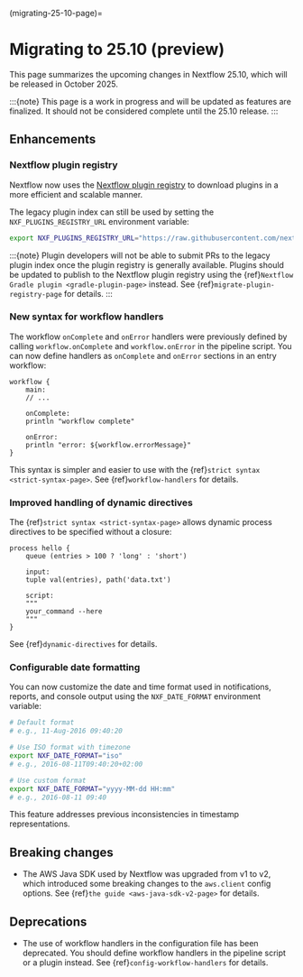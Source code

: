 (migrating-25-10-page)=

# Migrating to 25.10 (preview)

This page summarizes the upcoming changes in Nextflow 25.10, which will be released in October 2025.

:::{note}
This page is a work in progress and will be updated as features are finalized. It should not be considered complete until the 25.10 release.
:::

## Enhancements

<h3>Nextflow plugin registry</h3>

Nextflow now uses the [Nextflow plugin registry](https://registry.nextflow.io/) to download plugins in a more efficient and scalable manner.

The legacy plugin index can still be used by setting the `NXF_PLUGINS_REGISTRY_URL` environment variable:

```bash
export NXF_PLUGINS_REGISTRY_URL="https://raw.githubusercontent.com/nextflow-io/plugins/main/plugins.json"
```

:::{note}
Plugin developers will not be able to submit PRs to the legacy plugin index once the plugin registry is generally available. Plugins should be updated to publish to the Nextflow plugin registry using the {ref}`Nextflow Gradle plugin <gradle-plugin-page>` instead. See {ref}`migrate-plugin-registry-page` for details.
:::

<h3>New syntax for workflow handlers</h3>

The workflow `onComplete` and `onError` handlers were previously defined by calling `workflow.onComplete` and `workflow.onError` in the pipeline script. You can now define handlers as `onComplete` and `onError` sections in an entry workflow:

```nextflow
workflow {
    main:
    // ...

    onComplete:
    println "workflow complete"

    onError:
    println "error: ${workflow.errorMessage}"
}
```

This syntax is simpler and easier to use with the {ref}`strict syntax <strict-syntax-page>`. See {ref}`workflow-handlers` for details.

<h3>Improved handling of dynamic directives</h3>

The {ref}`strict syntax <strict-syntax-page>` allows dynamic process directives to be specified without a closure:

```nextflow
process hello {
    queue (entries > 100 ? 'long' : 'short')

    input:
    tuple val(entries), path('data.txt')

    script:
    """
    your_command --here
    """
}
```

See {ref}`dynamic-directives` for details.

<h3>Configurable date formatting</h3>

You can now customize the date and time format used in notifications, reports, and console output using the `NXF_DATE_FORMAT` environment variable:

```bash
# Default format
# e.g., 11-Aug-2016 09:40:20

# Use ISO format with timezone
export NXF_DATE_FORMAT="iso"
# e.g., 2016-08-11T09:40:20+02:00

# Use custom format
export NXF_DATE_FORMAT="yyyy-MM-dd HH:mm"
# e.g., 2016-08-11 09:40
```

This feature addresses previous inconsistencies in timestamp representations.

## Breaking changes

- The AWS Java SDK used by Nextflow was upgraded from v1 to v2, which introduced some breaking changes to the `aws.client` config options. See {ref}`the guide <aws-java-sdk-v2-page>` for details.

## Deprecations

- The use of workflow handlers in the configuration file has been deprecated. You should define workflow handlers in the pipeline script or a plugin instead. See {ref}`config-workflow-handlers` for details.
